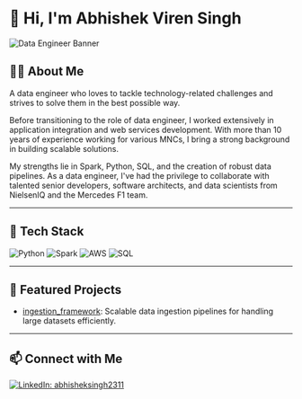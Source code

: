 # 👋 Hi, I'm Abhishek Viren Singh

![Data Engineer Banner](https://capsule-render.vercel.app/api?type=wave&color=0:0E76A8,100:ffffff&height=120&section=header&text=Principal%20Data%20Engineer&fontSize=32&fontAlign=50&fontColor=ffffff)

## 🧑‍💻 About Me

A data engineer who loves to tackle technology-related challenges and strives to solve them in the best possible way.

Before transitioning to the role of data engineer, I worked extensively in application integration and web services development. With more than 10 years of experience working for various MNCs, I bring a strong background in building scalable solutions.

My strengths lie in Spark, Python, SQL, and the creation of robust data pipelines. As a data engineer, I've had the privilege to collaborate with talented senior developers, software architects, and data scientists from NielsenIQ and the Mercedes F1 team.

---

## 🚀 Tech Stack

![Python](https://img.shields.io/badge/Python-3776AB?logo=python&logoColor=white)
![Spark](https://img.shields.io/badge/Apache%20Spark-E25A1C?logo=apachespark&logoColor=white)
![AWS](https://img.shields.io/badge/AWS-232F3E?logo=amazonaws&logoColor=white)
![SQL](https://img.shields.io/badge/SQL-4479A1?logo=postgresql&logoColor=white)

---

## 🌟 Featured Projects

- [ingestion_framework](https://github.com/abhishekvirensingh/ingestion_framework): Scalable data ingestion pipelines for handling large datasets efficiently.

---

## 📫 Connect with Me

[![LinkedIn: abhisheksingh2311](https://img.shields.io/badge/LinkedIn-blue?logo=linkedin&logoColor=white)](https://www.linkedin.com/in/abhisheksingh2311/)
